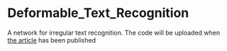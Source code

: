 # Deformable_Text_Recognition
A network for irregular text recognition.
The code will be uploaded when [the article](https://arxiv.org/abs/1908.10998) has been published
